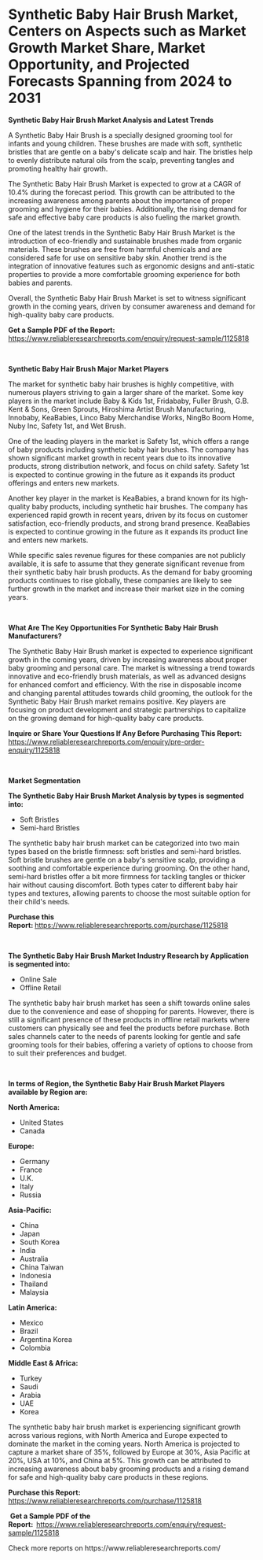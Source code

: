 <p><h1>Synthetic Baby Hair Brush Market, Centers on Aspects such as Market Growth Market Share, Market Opportunity, and Projected Forecasts Spanning from 2024 to 2031</h1></p><p><strong>Synthetic Baby Hair Brush Market Analysis and Latest Trends</strong></p>
<p><p>A Synthetic Baby Hair Brush is a specially designed grooming tool for infants and young children. These brushes are made with soft, synthetic bristles that are gentle on a baby's delicate scalp and hair. The bristles help to evenly distribute natural oils from the scalp, preventing tangles and promoting healthy hair growth.</p><p>The Synthetic Baby Hair Brush Market is expected to grow at a CAGR of 10.4% during the forecast period. This growth can be attributed to the increasing awareness among parents about the importance of proper grooming and hygiene for their babies. Additionally, the rising demand for safe and effective baby care products is also fueling the market growth.</p><p>One of the latest trends in the Synthetic Baby Hair Brush Market is the introduction of eco-friendly and sustainable brushes made from organic materials. These brushes are free from harmful chemicals and are considered safe for use on sensitive baby skin. Another trend is the integration of innovative features such as ergonomic designs and anti-static properties to provide a more comfortable grooming experience for both babies and parents.</p><p>Overall, the Synthetic Baby Hair Brush Market is set to witness significant growth in the coming years, driven by consumer awareness and demand for high-quality baby care products.</p></p>
<p><strong>Get a Sample PDF of the Report:&nbsp;</strong> <a href="https://www.reliableresearchreports.com/enquiry/request-sample/1125818">https://www.reliableresearchreports.com/enquiry/request-sample/1125818</a></p>
<p>&nbsp;</p>
<p><strong>Synthetic Baby Hair Brush Major Market Players</strong></p>
<p><p>The market for synthetic baby hair brushes is highly competitive, with numerous players striving to gain a larger share of the market. Some key players in the market include Baby & Kids 1st, Fridababy, Fuller Brush, G.B. Kent & Sons, Green Sprouts, Hiroshima Artist Brush Manufacturing, Innobaby, KeaBabies, Linco Baby Merchandise Works, NingBo Boom Home, Nuby Inc, Safety 1st, and Wet Brush.</p><p>One of the leading players in the market is Safety 1st, which offers a range of baby products including synthetic baby hair brushes. The company has shown significant market growth in recent years due to its innovative products, strong distribution network, and focus on child safety. Safety 1st is expected to continue growing in the future as it expands its product offerings and enters new markets.</p><p>Another key player in the market is KeaBabies, a brand known for its high-quality baby products, including synthetic hair brushes. The company has experienced rapid growth in recent years, driven by its focus on customer satisfaction, eco-friendly products, and strong brand presence. KeaBabies is expected to continue growing in the future as it expands its product line and enters new markets.</p><p>While specific sales revenue figures for these companies are not publicly available, it is safe to assume that they generate significant revenue from their synthetic baby hair brush products. As the demand for baby grooming products continues to rise globally, these companies are likely to see further growth in the market and increase their market size in the coming years.</p></p>
<p>&nbsp;</p>
<p><strong>What Are The Key Opportunities For Synthetic Baby Hair Brush Manufacturers?</strong></p>
<p><p>The Synthetic Baby Hair Brush market is expected to experience significant growth in the coming years, driven by increasing awareness about proper baby grooming and personal care. The market is witnessing a trend towards innovative and eco-friendly brush materials, as well as advanced designs for enhanced comfort and efficiency. With the rise in disposable income and changing parental attitudes towards child grooming, the outlook for the Synthetic Baby Hair Brush market remains positive. Key players are focusing on product development and strategic partnerships to capitalize on the growing demand for high-quality baby care products.</p></p>
<p><strong>Inquire or Share Your Questions If Any Before Purchasing This Report:</strong> <a href="https://www.reliableresearchreports.com/enquiry/pre-order-enquiry/1125818">https://www.reliableresearchreports.com/enquiry/pre-order-enquiry/1125818</a></p>
<p>&nbsp;</p>
<p><strong>Market Segmentation</strong></p>
<p><strong>The Synthetic Baby Hair Brush Market Analysis by types is segmented into:</strong></p>
<p><ul><li>Soft Bristles</li><li>Semi-hard Bristles</li></ul></p>
<p><p>The synthetic baby hair brush market can be categorized into two main types based on the bristle firmness: soft bristles and semi-hard bristles. Soft bristle brushes are gentle on a baby's sensitive scalp, providing a soothing and comfortable experience during grooming. On the other hand, semi-hard bristles offer a bit more firmness for tackling tangles or thicker hair without causing discomfort. Both types cater to different baby hair types and textures, allowing parents to choose the most suitable option for their child's needs.</p></p>
<p><strong>Purchase this Report:&nbsp;</strong><a href="https://www.reliableresearchreports.com/purchase/1125818">https://www.reliableresearchreports.com/purchase/1125818</a></p>
<p>&nbsp;</p>
<p><strong>The Synthetic Baby Hair Brush Market Industry Research by Application is segmented into:</strong></p>
<p><ul><li>Online Sale</li><li>Offline Retail</li></ul></p>
<p><p>The synthetic baby hair brush market has seen a shift towards online sales due to the convenience and ease of shopping for parents. However, there is still a significant presence of these products in offline retail markets where customers can physically see and feel the products before purchase. Both sales channels cater to the needs of parents looking for gentle and safe grooming tools for their babies, offering a variety of options to choose from to suit their preferences and budget.</p></p>
<p>&nbsp;</p>
<p><strong>In terms of Region, the Synthetic Baby Hair Brush Market Players available by Region are:</strong></p>
<p>
    <p> <strong> North America: </strong>
        <ul>
            <li>United States</li>
            <li>Canada</li>
        </ul>
        </p> 
    <p> <strong> Europe: </strong>
        <ul>
            <li>Germany</li>
            <li>France</li>
            <li>U.K.</li>
            <li>Italy</li>
            <li>Russia</li>
        </ul>
        </p> 
    <p> <strong> Asia-Pacific: </strong>
        <ul>
            <li>China</li>
            <li>Japan</li>
            <li>South Korea</li>
            <li>India</li>
            <li>Australia</li>
            <li>China Taiwan</li>
            <li>Indonesia</li>
            <li>Thailand</li>
            <li>Malaysia</li>
        </ul>
        </p> 
    <p> <strong> Latin America: </strong>
        <ul>
            <li>Mexico</li>
            <li>Brazil</li>
            <li>Argentina Korea</li>
            <li>Colombia</li>
        </ul>
        </p> 
    <p> <strong> Middle East & Africa: </strong>
        <ul>
            <li>Turkey</li>
            <li>Saudi</li>
            <li>Arabia</li>
            <li>UAE</li>
            <li>Korea</li>
        </ul>
    </p>
    </p>
<p><p>The synthetic baby hair brush market is experiencing significant growth across various regions, with North America and Europe expected to dominate the market in the coming years. North America is projected to capture a market share of 35%, followed by Europe at 30%, Asia Pacific at 20%, USA at 10%, and China at 5%. This growth can be attributed to increasing awareness about baby grooming products and a rising demand for safe and high-quality baby care products in these regions.</p></p>
<p><strong>Purchase this Report: </strong><a href="https://www.reliableresearchreports.com/purchase/1125818">https://www.reliableresearchreports.com/purchase/1125818</a></p>
<p>&nbsp;<strong>Get a Sample PDF of the Report:&nbsp;&nbsp;</strong><a href="https://www.reliableresearchreports.com/enquiry/request-sample/1125818">https://www.reliableresearchreports.com/enquiry/request-sample/1125818</a></p>
<p><strong></strong></p>
<p>Check more reports on https://www.reliableresearchreports.com/</p>